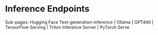 # Inference Endpoints

Sub-pages: Hugging Face Text-generation-inference | Ollama | GPT4All | TensorFlow Serving | Triton Inference Server | PyTorch Serve

